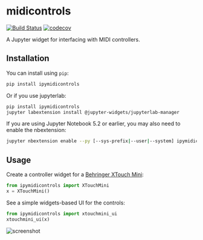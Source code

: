 
# midicontrols

[![Build Status](https://travis-ci.org/jupyter-widgets/midicontrols.svg?branch=master)](https://travis-ci.org/jupyter-widgets/ipymidicontrols)
[![codecov](https://codecov.io/gh/jupyter-widgets/midicontrols/branch/master/graph/badge.svg)](https://codecov.io/gh/jupyter-widgets/midicontrols)


A Jupyter widget for interfacing with MIDI controllers.

## Installation

You can install using `pip`:

```bash
pip install ipymidicontrols
```

Or if you use jupyterlab:

```bash
pip install ipymidicontrols
jupyter labextension install @jupyter-widgets/jupyterlab-manager
```

If you are using Jupyter Notebook 5.2 or earlier, you may also need to enable
the nbextension:
```bash
jupyter nbextension enable --py [--sys-prefix|--user|--system] ipymidicontrols
```

## Usage

Create a controller widget for a [Behringer XTouch Mini](https://www.musictribe.com/Categories/Behringer/Computer-Audio/Desktop-Controllers/X-TOUCH-MINI/p/P0B3M):

```python
from ipymidicontrols import XTouchMini
x = XTouchMini()
```

See a simple widgets-based UI for the controls:

```python
from ipymidicontrols import xtouchmini_ui
xtouchmini_ui(x)
```

![screenshot](https://raw.githubusercontent.com/jupyter-widgets/midicontrols/master/XTouchMini.png)
